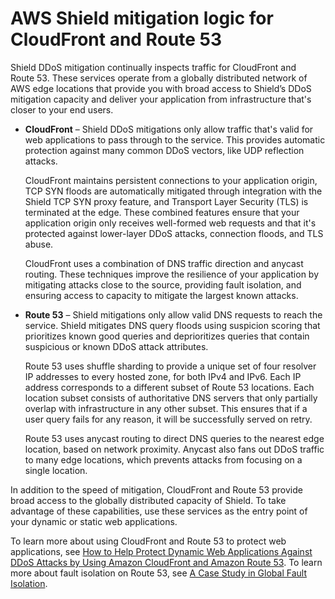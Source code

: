 # AWS Shield mitigation logic for CloudFront and Route 53<a name="ddos-event-mitigation-logic-continuous-inspection"></a>

Shield DDoS mitigation continually inspects traffic for CloudFront and Route 53\. These services operate from a globally distributed network of AWS edge locations that provide you with broad access to Shield’s DDoS mitigation capacity and deliver your application from infrastructure that's closer to your end users\. 
+ **CloudFront** – Shield DDoS mitigations only allow traffic that's valid for web applications to pass through to the service\. This provides automatic protection against many common DDoS vectors, like UDP reflection attacks\. 

  CloudFront maintains persistent connections to your application origin, TCP SYN floods are automatically mitigated through integration with the Shield TCP SYN proxy feature, and Transport Layer Security \(TLS\) is terminated at the edge\. These combined features ensure that your application origin only receives well\-formed web requests and that it's protected against lower\-layer DDoS attacks, connection floods, and TLS abuse\.

  CloudFront uses a combination of DNS traffic direction and anycast routing\. These techniques improve the resilience of your application by mitigating attacks close to the source, providing fault isolation, and ensuring access to capacity to mitigate the largest known attacks\. 
+ **Route 53** – Shield mitigations only allow valid DNS requests to reach the service\. Shield mitigates DNS query floods using suspicion scoring that prioritizes known good queries and deprioritizes queries that contain suspicious or known DDoS attack attributes\. 

  Route 53 uses shuffle sharding to provide a unique set of four resolver IP addresses to every hosted zone, for both IPv4 and IPv6\. Each IP address corresponds to a different subset of Route 53 locations\. Each location subset consists of authoritative DNS servers that only partially overlap with infrastructure in any other subset\. This ensures that if a user query fails for any reason, it will be successfully served on retry\.

  Route 53 uses anycast routing to direct DNS queries to the nearest edge location, based on network proximity\. Anycast also fans out DDoS traffic to many edge locations, which prevents attacks from focusing on a single location\. 

In addition to the speed of mitigation, CloudFront and Route 53 provide broad access to the globally distributed capacity of Shield\. To take advantage of these capabilities, use these services as the entry point of your dynamic or static web applications\. 

To learn more about using CloudFront and Route 53 to protect web applications, see [How to Help Protect Dynamic Web Applications Against DDoS Attacks by Using Amazon CloudFront and Amazon Route 53](http://aws.amazon.com/blogs/security/how-to-protect-dynamic-web-applications-against-ddos-attacks-by-using-amazon-cloudfront-and-amazon-route-53/)\. To learn more about fault isolation on Route 53, see [A Case Study in Global Fault Isolation](http://aws.amazon.com/blogs/architecture/a-case-study-in-global-fault-isolation/)\.